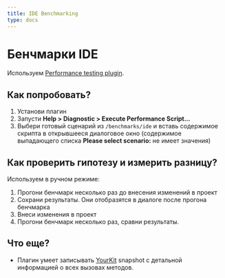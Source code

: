```yaml
---
title: IDE Benchmarking
type: docs
---
```


# Бенчмарки IDE

Используем [Performance testing plugin](https://intellij-support.jetbrains.com/hc/en-us/articles/207241225-Performance-testing-plugin).

## Как попробовать?

1. Установи плагин
1. Запусти **Help > Diagnostic > Execute Performance Script...**
1. Выбери готовый сценарий из `/benchmarks/ide` и вставь содержимое скрипта в открывшееся диалоговое
   окно (содержимое выпадающего списка **Please select scenario:** не имеет значения)

## Как проверить гипотезу и измерить разницу?

Используем в ручном режиме:

1. Прогони бенчмарк несколько раз до внесения изменений в проект
1. Сохрани результаты. Они отобразятся в диалоге после прогона бенчмарка
1. Внеси изменения в проект
1. Прогони бенчмарк несколько раз, сравни результаты.

## Что еще?

- Плагин умеет записывать [YourKit](https://www.yourkit.com/) snapshot с детальной информацией о всех вызовах методов.
